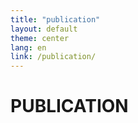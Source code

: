 ```yaml
---
title: "publication"
layout: default
theme: center
lang: en
link: /publication/
---
```


# PUBLICATION
